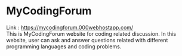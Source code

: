 # MyCodingForum
Link : https://mycodingforum.000webhostapp.com/ <br/>
This is MyCodingForum website for coding related discussion. In this website, user can ask and answer questions related with different programming languages and coding problems.
